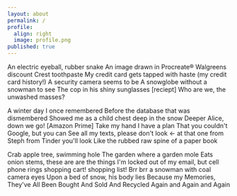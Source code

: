 ```yaml
---
layout: about
permalink: /
profile:
  align: right
  image: profile.png
published: true
---
```


An electric eyeball, rubber snake
An image drawn in Procreate®
Walgreens discount Crest toothpaste
My credit card gets tapped with haste (my credit card history!)
A security camera seems to be
A snowglobe without a snowman to see
The cop in his shiny sunglasses
[reciept] Who are we, the unwashed masses?

A winter day I once remembered
Before the database that was dismembered
Showed me as a child chest deep in the snow
Deeper Alice, down we go! [Amazon Prime]
Take my hand I have a plan
That you couldn't Google, but you can
See all my texts, please don't look <- at that one from Steph from Tinder
you'll look Like the rubbed raw spine of a paper book

Crab apple tree, swimming hole
The garden where a garden mole
Eats onion stems, these are are the things
I'm locked out of my email, but cell phone rings
   shopping cart! shopping list!
Brr brr a snowman with coal camera eyes
Upon a bed of snow, his body lies
Because my Memories, They've All Been Bought And Sold And Recycled Again and Again and Again
